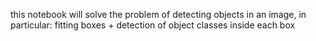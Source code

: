 this notebook will solve the problem of detecting objects in an image, in particular: fitting boxes + detection of object classes inside each box
